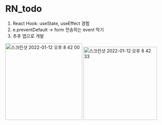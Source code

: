 # RN_todo






1. React Hook: useState, useEffect 경험
2. e.preventDefault -> form 전송하는 event 막기
3. 추후 앱으로 개발
<img width="243" alt="스크린샷 2022-01-12 오후 8 42 00" src="https://user-images.githubusercontent.com/93919347/149134578-0f5f3f12-5ce4-4dd1-96cd-b7d4d6a751ee.png">
<img width="232" alt="스크린샷 2022-01-12 오후 8 42 33" src="https://user-images.githubusercontent.com/93919347/149134585-4c1886e5-f8e0-4d2d-81e0-473c6e4b8e37.png">
